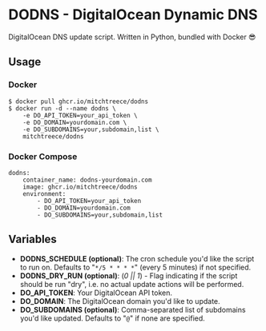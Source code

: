 # DODNS - DigitalOcean Dynamic DNS

DigitalOcean DNS update script. Written in Python, bundled with Docker 😎

## Usage

### Docker

```
$ docker pull ghcr.io/mitchtreece/dodns
$ docker run -d --name dodns \
    -e DO_API_TOKEN=your_api_token \
    -e DO_DOMAIN=yourdomain.com \
    -e DO_SUBDOMAINS=your,subdomain,list \
    mitchtreece/dodns
```

### Docker Compose

```
dodns:
    container_name: dodns-yourdomain.com
    image: ghcr.io/mitchtreece/dodns
    environment:
        - DO_API_TOKEN=your_api_token
        - DO_DOMAIN=yourdomain.com
        - DO_SUBDOMAINS=your,subdomain,list
```

## Variables

- **DODNS_SCHEDULE (optional)**: The cron schedule you'd like the script to run on. Defaults to "`*/5 * * * *`" (every 5 minutes) if not specified.
- **DODNS_DRY_RUN (optional)**: (_0 || 1_) - Flag indicating if the script should be run "dry", i.e. no actual update actions will be performed.
- **DO_API_TOKEN**: Your DigitalOcean API token.
- **DO_DOMAIN**: The DigitalOcean domain you'd like to update.
- **DO_SUBDOMAINS (optional)**: Comma-separated list of subdomains you'd like updated. Defaults to "`@`" if none are specified.